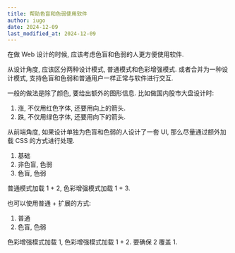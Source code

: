 ```yaml
---
title: 帮助色盲和色弱使用软件
author: iugo
date: 2024-12-09
last_modified_at: 2024-12-09
---
```


在做 Web 设计的时候, 应该考虑色盲和色弱的人更方便使用软件.

从设计角度, 应该区分两种设计模式, 普通模式和色彩增强模式.
或者合并为一种设计模式, 支持色盲和色弱和普通用户一样正常与软件进行交互.

一般的做法是除了颜色, 要给出额外的图形信息. 比如做国内股市大盘设计时:

1. 涨, 不仅用红色字体, 还要用向上的箭头.
2. 跌, 不仅用绿色字体, 还要用向下的箭头.

从前端角度, 如果设计单独为色盲和色弱的人设计了一套 UI,
那么尽量通过额外加载 CSS 的方式进行处理.

1. 基础
2. 非色盲, 色弱
3. 色盲, 色弱

普通模式加载 1 + 2, 色彩增强模式加载 1 + 3.

也可以使用普通 + 扩展的方式:

1. 普通
2. 色盲, 色弱

色彩增强模式加载 1, 色彩增强模式加载 1 + 2. 要确保 2 覆盖 1.
